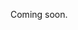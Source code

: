 Coming soon.

<!--
  @todo
  - Mention that you must always reuse an existing organizer when possible and link to that guide.
  - Focus on creating a simple organizer with just the required properties here.
  - Explain that you can also supply optional properties and give examples
  - Link to some other guides as next steps (for example "Updating an organizer", ...)
-->
